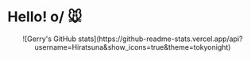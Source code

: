 # Hello! o/ 🐭
<div align="center"> 
  ![Gerry's GitHub stats](https://github-readme-stats.vercel.app/api?username=Hiratsuna&show_icons=true&theme=tokyonight) 
</div>
